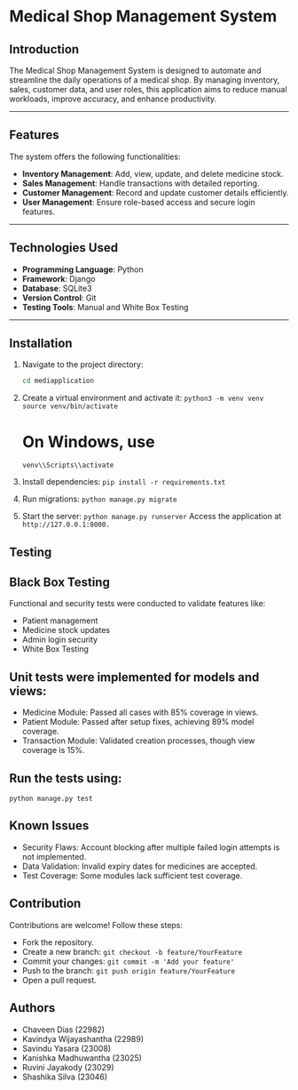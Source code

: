 # Medical Shop Management System

## Introduction

The Medical Shop Management System is designed to automate and streamline the daily operations of a medical shop. By managing inventory, sales, customer data, and user roles, this application aims to reduce manual workloads, improve accuracy, and enhance productivity.

---

## Features

The system offers the following functionalities:

- **Inventory Management**: Add, view, update, and delete medicine stock.
- **Sales Management**: Handle transactions with detailed reporting.
- **Customer Management**: Record and update customer details efficiently.
- **User Management**: Ensure role-based access and secure login features.

---

## Technologies Used

- **Programming Language**: Python
- **Framework**: Django
- **Database**: SQLite3
- **Version Control**: Git
- **Testing Tools**: Manual and White Box Testing

---

## Installation

1. Navigate to the project directory:

   ```bash
   cd mediapplication

   ```

2. Create a virtual environment and activate it:
   `python3 -m venv venv`
   `source venv/bin/activate`

   # On Windows, use
   `venv\\Scripts\\activate`

4. Install dependencies:
   `pip install -r requirements.txt`

5. Run migrations:
   `python manage.py migrate`

6. Start the server:
   `python manage.py runserver`
   Access the application at `http://127.0.0.1:8000.`

## Testing

## Black Box Testing

Functional and security tests were conducted to validate features like:

- Patient management
- Medicine stock updates
- Admin login security
- White Box Testing

## Unit tests were implemented for models and views:

- Medicine Module: Passed all cases with 85% coverage in views.
- Patient Module: Passed after setup fixes, achieving 89% model coverage.
- Transaction Module: Validated creation processes, though view coverage is 15%.

## Run the tests using:

    python manage.py test

## Known Issues

- Security Flaws: Account blocking after multiple failed login attempts is not implemented.
- Data Validation: Invalid expiry dates for medicines are accepted.
- Test Coverage: Some modules lack sufficient test coverage.

## Contribution

Contributions are welcome! Follow these steps:

- Fork the repository.
- Create a new branch:
  `git checkout -b feature/YourFeature`
- Commit your changes:
  `git commit -m 'Add your feature'`
- Push to the branch:
  `git push origin feature/YourFeature`
- Open a pull request.

## Authors

- Chaveen Dias (22982)
- Kavindya Wijayashantha (22989)
- Savindu Yasara (23008)
- Kanishka Madhuwantha (23025)
- Ruvini Jayakody (23029)
- Shashika Silva (23046)
